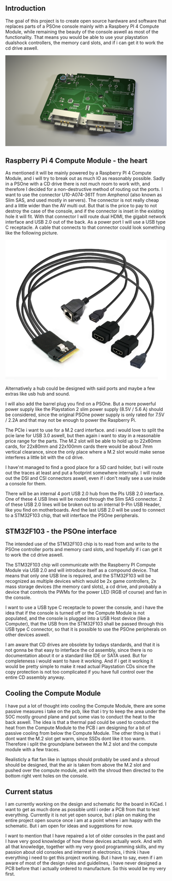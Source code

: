 ## Introduction
The goal of this project is to create open source hardware and software that replaces parts of a PSOne console mainly with a Raspbery PI 4 Compute Module, while remaining the beauty of the console aswell as most of the functionality.
That means you would be able to use your playstation dualshock controllers, the memory card slots, and if i can get it to work the cd drive aswell.

![alt text](https://github.com/Bentschi/PSOne-Pi4-CM/blob/master/img/pspi11.png?raw=true)

## Raspberry Pi 4 Compute Module - the heart
As mentioned it will be mainly powered by a Raspberry PI 4 Compute Module, and i will try to break out as much IO as reasonably possible.
Sadly in a PSOne with a CD drive there is not much room to work with, and therefore I decided for a non-destructive method of routing out the ports.
I want to use the connector U10-A074-361T from Amphenol (also known as Slim SAS, and used mostly in servers).
The connector is not really cheap and a little wider than the AV multi out.
But that is the price to pay to not destroy the case of the console, and if the connector is inset in the existing hole it will fit.
With that connector I will route dual HDMI, the gigabit network interface and USB 2.0 out of the back.
As a power port I will use a USB type C receptacle.
A cable that connects to that connector could look something like the following picture.

![alt text](https://github.com/Bentschi/PSOne-Pi4-CM/blob/master/img/psone-rpi-cable.png?raw=true)

Alternatively a hub could be designed with said ports and maybe a few extras like usb hub and sound.

I will also add the barrel plug you find on a PSOne. But a more powerful power supply like the Playstation 2 slim power supply (8.5V / 5.6 A) should be considered, since the original PSOne power supply is only rated for 7.5V / 2.2A and that may not be enough to power the Raspberry Pi.

The PCIe i want to use for a M.2 card interface. and i would love to split the pcie lane for USB 3.0 aswell, but then again i want to stay in a reasonable price range for the parts.
The M.2 slot will be able to hold up to 22x60mm cards, for 22x80mm and 22x100mm cards there would be about 7mm vertical clearance, since the only place where a M.2 slot would make sense interferes a little bit with the cd drive.

I have'nt managed to find a good place for a SD card holder, but i will route out the traces at least and put a footprint somewhere internally.
I will route out the DSI and CSI connectors aswell, even if i don't really see a use inside a console for them.

There will be an internal 4 port USB 2.0 hub from the PIs USB 2.0 interface.
One of these 4 USB lines will be routed through the Slim SAS connector.
2 of these USB 2.0 lines will be broken out to an internal 9-Pin USB Header, like you find on motherboards.
And the last USB 2.0 will be used to connect to a STM32F103 chip, that will interface the PSOne peripherals.

## STM32F103 - the PSOne interface
The intended use of the STM32F103 chip is to read from and write to the PSOne controller ports and memory card slots, and hopefully if i can get it to work the cd drive aswell.

The STM32F103 chip will communicate with the Raspberry PI Compute Module via USB 2.0 and will introduce itself as a compound device.
That means that only one USB line is required, and the STM32F103 will be recognized as multiple devices which would be 2x game controllers, 2x mass storage devices (the memory card slots), a cd drive, and probably a device that controls the PWMs for the power LED (RGB of course) and fan in the console.

I want to use a USB type C receptacle to power the console, and i have the idea that if the console is turned off or the Compute Module is not populated, and the console is plugged into a USB Host device (like a Computer), that the USB from the STM32F103 shall be passed through this USB type C connector, so that it is possible to use the PSOne peripherals on other devices aswell.

I am aware that CD drives are obsolete by todays standards, and that it is not gonna be that easy to interface the cd assembly, since there is no documentation about it or a standard like IDE or SATA used.
But for completeness i would want to have it working. And if i get it working it would be pretty simple to make it read actual Playstation CDs since the copy protection is not too complicated if you have full control over the entire CD assembly anyway.

## Cooling the Compute Module
I have put a lot of thought into cooling the Compute Module, there are some passive measures i take on the pcb, like that i try to keep the area under the SOC mostly ground plane and put some vias to conduct the heat to the back aswell.
The idea is that a thermal pad could be used to conduct the heat from the Compute Module to the PCB i am designing for a bit of passive cooling from below the Compute Module.
The other thing is that i dont want the M.2 slot get warm, since SSDs dont like it too warm.
Therefore i split the groundplane between the M.2 slot and the compute module with a few traces.

Realisticly a flat fan like in laptops should probably be used and a shroud should be designed, that the air is taken from above the M.2 slot and pushed over the compute module, and with the shroud then directed to the bottom right vent holes on the console.

## Current status
I am currently working on the design and schematic for the board in KiCad.
I want to get as much done as possible until i order a PCB from that to test everything.
Currently it is not yet open source, but i plan on making the entire project open source once i am at a point where i am happy with the schematic.
But i am open for ideas and suggestions for now.

I want to mention that I have repaired a lot of older consoles in the past and I have very good knowledge of how these devices actually work.
And with all that knowledge, together with my very good programming skills, and my passion about old consoles and interrest in electronics, i think i have everything i need to get this project working.
But i have to say, even if i am aware of most of the design rules and guidelines, i have never designed a PCB before that i actually ordered to manufacture.
So this would be my very first.
